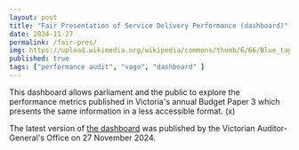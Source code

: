 ```yaml
---
layout: post
title: "Fair Presentation of Service Delivery Performance (dashboard)"
date: 2024-11-27
permalink: /fair-pres/
img: https://upload.wikimedia.org/wikipedia/commons/thumb/6/66/Blue_tape_measure.jpg/960px-Blue_tape_measure.jpg
published: true
tags: ["performance audit", "vago", "dashboard" ]
---
```


This dashboard allows parliament and the public to explore the performance metrics published in Victoria's annual Budget Paper 3 which presents the same information in a less accessible format. (x)

The latest version of [the dashboard](https://www.audit.vic.gov.au/dashboards/fair-presentation-service-delivery-performance-2024) was published by the Victorian Auditor-General's Office on 27 November 2024.
